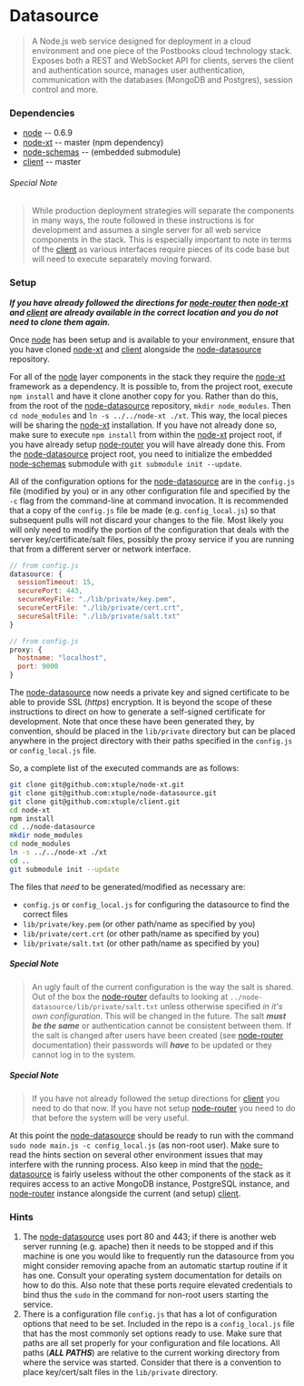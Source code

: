 # Datasource

> A Node.js web service designed for deployment in a cloud environment and one piece
> of the Postbooks cloud technology stack. Exposes both a REST and WebSocket API for
> clients, serves the client and authentication source, manages user authentication,
> communication with the databases (MongoDB and Postgres), session control and more.

### Dependencies

* [node](http://github.com/joyent/node) -- 0.6.9
* [node-xt](http://github.com/xtuple/node-xt) -- master (npm dependency)
* [node-schemas](http://github.com/xtuple/node-schemas) -- (embedded submodule)
* [client](http://github.com/xtuple/client) -- master

###### Special Note

> While production deployment strategies will separate the components in many ways,
> the route followed in these instructions is for development and assumes a single
> server for all web service components in the stack. This is especially important
> to note in terms of the [client](http://github.com/xtuple/client) as various
> interfaces require pieces of its code base but will need to execute separately
> moving forward.

### Setup

___If you have already followed the directions for [node-router](http://github.com/xtuple/node-router) 
then [node-xt](http://github.com/xtuple/node-xt) and [client](http://github.com/xtuple/client) 
are already available in the correct location and you do not need to clone them again.___

Once [node](http://github.com/joyent/node) has been setup and is available to your
environment, ensure that you have cloned [node-xt](http://github.com/xtuple/node-xt) and 
[client](http://github.com/xtuple/client) alongside the [node-datasource](http://github.com/xtuple/node-datasource) repository.  

For all of the [node](http://github.com/joyent/node) layer components in the stack they
require the [node-xt](http://github.com/xtuple/node-xt) framework as a dependency. It is
possible to, from the project root, execute `npm install` and have it clone another copy
for you. Rather than do this, from the root of the [node-datasource](http://github.com/xtuple/node-datasource) repository, `mkdir node_modules`. Then `cd node_modules` and `ln -s ../../node-xt ./xt`. This way, the local pieces will be sharing the
[node-xt](http://github.com/xtuple/node-xt) installation. If you have not already done so, make sure to execute `npm install` from within the [node-xt](http://github.com/xtuple/node-xt) project root, if you have already setup [node-router](http://github.com/xtuple/node-router) you will have already done this. From the [node-datasource](http://github.com/xtuple/node-datasource) project root, you need to initialize the embedded [node-schemas](http://github.com/xtuple/node-schemas) submodule with `git submodule init --update`.

All of the configuration options for the [node-datasource](http://github.com/xtuple/node-datasource) are in the `config.js` file (modified by you) or in any other configuration file and specified by the `-c` flag from the command-line at command invocation. It is recommended that a copy of the `config.js` file be made (e.g. `config_local.js`) so that subsequent pulls will not discard your changes to the file. Most likely you will only need to modify the portion of the configuration that deals with the server key/certificate/salt files, possibly the proxy service if you are running that from a different server or network interface.

```javascript
// from config.js
datasource: {
  sessionTimeout: 15,
  securePort: 443,
  secureKeyFile: "./lib/private/key.pem",
  secureCertFile: "./lib/private/cert.crt",
  secureSaltFile: "./lib/private/salt.txt"
}
```

```javascript
// from config.js
proxy: {
  hostname: "localhost",
  port: 9000
}
```

The [node-datasource](http://github.com/xtuple/node-datasource) now needs a private key and signed certificate to be able to provide SSL (_https_) encryption. It is beyond the scope of these instructions to direct on how to generate a self-signed certificate for development. Note that once these have been generated they, by convention, should be placed in the `lib/private` directory but can be placed anywhere in the project directory with their paths specified in the `config.js` or `config_local.js` file. 

So, a complete list of the executed commands are as follows:

```bash
git clone git@github.com:xtuple/node-xt.git
git clone git@github.com:xtuple/node-datasource.git
git clone git@github.com:xtuple/client.git
cd node-xt
npm install
cd ../node-datasource
mkdir node_modules
cd node_modules
ln -s ../../node-xt ./xt
cd ..
git submodule init --update
```

The files that _need_ to be generated/modified as necessary are:
* `config.js` or `config_local.js` for configuring the datasource to find the correct files
* `lib/private/key.pem` (or other path/name as specified by you)
* `lib/private/cert.crt` (or other path/name as specified by you)
* `lib/private/salt.txt` (or other path/name as specified by you)

##### Special Note

> An ugly fault of the current configuration is the way the salt is shared. Out of the box the [node-router](http://github.com/xtuple/node-router) defaults to looking at `../node-datasource/lib/private/salt.txt` unless otherwise specified _in it's own configuration_. This will be changed in the future. The salt ___must be the same___ or authentication cannot be consistent between them. If the salt is changed after users have been created (see [node-router](http://github.com/xtuple/node-router) documentation) their passwords will ___have___ to be updated or they cannot log in to the system.

##### Special Note

> If you have not already followed the setup directions for [client](http://github.com/xtuple/client) you need to do that now. If you have not setup 
[node-router](http://github.com/xtuple/node-router) you need to do that before the
system will be very useful.

At this point the [node-datasource](http://github.com/xtuple/node-datasource) should be ready to
run with the command `sudo node main.js -c config_local.js` (as non-root user). Make sure to read the hints section on several other environment issues that may interfere with the running process. Also keep in mind that the [node-datasource](http://github.com/xtuple/node-datasource) is fairly useless without the other components of the stack as it requires access to an active MongoDB instance, PostgreSQL instance, and [node-router](http://github.com/xtuple/node-router) instance alongside the current (and setup) [client](http://github.com/xtuple/client).

### Hints

1. The [node-datasource](http://github.com/xtuple/node-datasource) uses port 80 and 443; if there is another web server running (e.g. apache) then it needs to be stopped and if this machine is one you would like to frequently run the datasource from you might consider removing apache from an automatic startup routine if it has one. Consult your operating system documentation for details on how to do this. Also note that these ports require elevated credentials to bind thus the `sudo` in the command for non-root users starting the service.
2. There is a configuration file `config.js` that has a lot of configuration options that need to be set. Included in the repo is a `config_local.js` file that has the most commonly set options ready to use. Make sure that paths are all set properly for your configuration and file locations. All paths (___ALL PATHS___) are relative to the current working directory from where the service was started. Consider that there is a convention to place key/cert/salt files in the `lib/private` directory. 